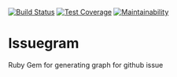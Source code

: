 [![Build Status](https://travis-ci.org/hezbymuhammad/issuegram.svg?branch=master)](https://travis-ci.org/hezbymuhammad/issuegram)
[![Test Coverage](https://api.codeclimate.com/v1/badges/2c0b3b4c3c474547dcf4/test_coverage)](https://codeclimate.com/github/hezbymuhammad/issuegram/test_coverage)
[![Maintainability](https://api.codeclimate.com/v1/badges/2c0b3b4c3c474547dcf4/maintainability)](https://codeclimate.com/github/hezbymuhammad/issuegram/maintainability)

# Issuegram

Ruby Gem for generating graph for github issue
